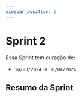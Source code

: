 ```yaml
---
sidebar_position: 2
---
```


# Sprint 2

Essa Sprint tem duração de:

- `14/03/2024` → `30/04/2024`

## Resumo da Sprint
